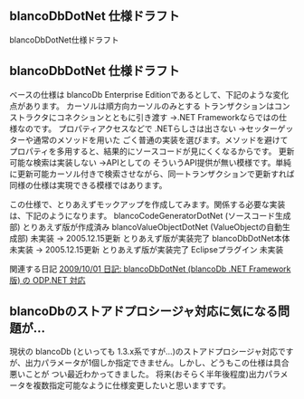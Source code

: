 ## blancoDbDotNet 仕様ドラフト

blancoDbDotNet仕様ドラフト






## blancoDbDotNet 仕様ドラフト


ベースの仕様は blancoDb Enterprise Editionであるとして、下記のような変化点があります。
カーソルは順方向カーソルのみとする
  トランザクションはコンストラクタにコネクションとともに引き渡す
  →.NET Frameworkならではの仕様なのです。
  プロパティアクセスなどで .NETらしさは出さない
  →セッターゲッターや通常のメソッドを用いた ごく普通の実装を選びます。メソッドを避けてプロパティを多用すると、結果的にソースコードが見にくくなるからです。
  更新可能な検索は実装しない
  →APIとしての そういうAPI提供が無い模様です。単純に更新可能カーソル付きで検索させながら、同一トランザクションで更新すれば同様の仕様は実現できる模様ではあります。


この仕様で、とりあえずモックアップを作成してみます。関係する必要な実装は、下記のようになります。
blancoCodeGeneratorDotNet (ソースコード生成部)
  とりあえず版が作成済み
  blancoValueObjectDotNet (ValueObjectの自動生成部)
  未実装 → 2005.12.15更新 とりあえず版が実装完了
  blancoDbDotNet本体
  未実装 → 2005.12.15更新 とりあえず版が実装完了
  Eclipseプラグイン
  未実装


関連する日記
[2009/10/01 日記: blancoDbDotNet (blancoDb .NET Framework版) の ODP.NET 対応](../2009/ig091001.html)


## blancoDbのストアドプロシージャ対応に気になる問題が…


現状の blancoDb (といっても 1.3.x系ですが…)のストアドプロシージャ対応ですが、出力パラメータが1個しか指定できません。しかし、どうもこの仕様は具合悪いことが
つい最近わかってきました。
将来(おそらく半年後程度)出力パラメータを複数指定可能なように仕様変更したいと思いますです。
